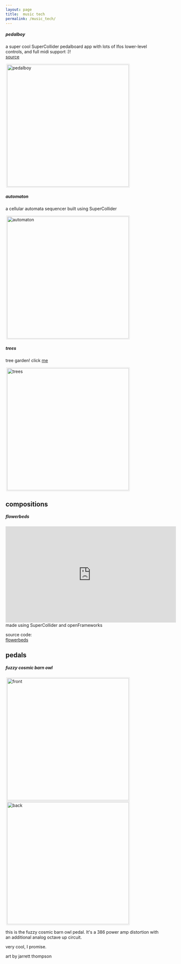 ```yaml
---
layout: page
title:  music tech
permalink: /music_tech/
---
```


##### pedalboy

a super cool SuperCollider pedalboard app with lots of lfos lower-level controls, and full midi support :)!  
[source](https://github.com/hugofloresgarcia/pedalboy)

<img src="../img/pedalboy.png" title="" alt="pedalboy" width="366">

##### automaton

a cellular automata sequencer built using SuperCollider

<img src="../img/automaton.png" title="" alt="automaton" width="368">

##### trees

tree garden! click [me](../trees)

![trees](../img/trees-demo.png)

## compositions

##### flowerbeds

<iframe width="560" height="315" src="https://www.youtube.com/embed/1OFTEvNSGOg" frameborder="0" allow="accelerometer; autoplay; encrypted-media; gyroscope; picture-in-picture" allowfullscreen></iframe>  
made using SuperCollider and openFrameworks

source code:  
[flowerbeds](https://github.com/hugofloresgarcia/flowerbeds)

## pedals

##### fuzzy cosmic barn owl

<style>
img {
  border: 1px solid #ddd;
  border-radius: 2px;
  padding: 2px;
  width: 400px;
  margin-left: 2px;
}
img:hover {
  box-shadow: 0 0 2px 1px rgba(0, 140, 186, 0.5);
}
</style>

<body>
<div class="row">
  <div class="col s12 m3">
      <a target="_blank" href="../img/fuzzybarnowl-front.jpeg">  <img src="../img/fuzzybarnowl-front.jpeg" alt="front">
      </a>
  </div>
  <div class="col s12 m9">
      <a target="_blank" href="../img/fuzzybarnowl-back.png"> <img src="../img/fuzzybarnowl-back.png" alt="back">
      </a>
  </div>
</div>

</body>

this is the fuzzy cosmic barn owl pedal. It's a 386 power amp distortion with an additional analog octave up circuit.

very cool, I promise.

art by jarrett thompson
